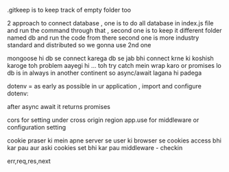 .gitkeep is to keep track of empty folder too

2 approach to connect database , one is to do all database in index.js file and run the command through that , second one is to keep it different folder named db and run the code from there 
second one is more industry standard and distributed so we gonna use 2nd one

mongoose hi db se connect karega
db se jab bhi connect krne ki koshish karoge toh problem aayegi hi ... toh try catch mein wrap karo or promises lo 
db is in always in another continent so async/await lagana hi padega

dotenv = as early as possible in ur application , import and configure dotenv:

after async await it returns promises

cors for setting under cross origin region 
app.use for middleware or configuration setting

cookie praser ki mein apne server se user ki browser se cookies access bhi kar pau aur aski cookies set bhi kar pau 
middleware - checkin

err,req,res,next